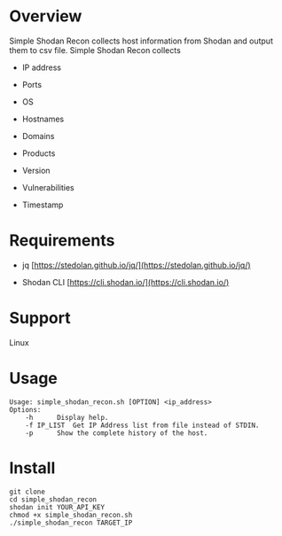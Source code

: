 # Overview
Simple Shodan Recon collects host information from Shodan and output them to csv file.
Simple Shodan Recon collects

* IP address

* Ports

* OS

* Hostnames

* Domains

* Products

* Version

* Vulnerabilities

* Timestamp

# Requirements

* jq [https://stedolan.github.io/jq/](https://stedolan.github.io/jq/)

* Shodan CLI [https://cli.shodan.io/](https://cli.shodan.io/)

# Support
Linux


# Usage
```
Usage: simple_shodan_recon.sh [OPTION] <ip_address>
Options: 
    -h		Display help.
    -f IP_LIST	Get IP Address list from file instead of STDIN.
    -p		Show the complete history of the host.
```

# Install

```
git clone 
cd simple_shodan_recon
shodan init YOUR_API_KEY 
chmod +x simple_shodan_recon.sh
./simple_shodan_recon TARGET_IP
```
